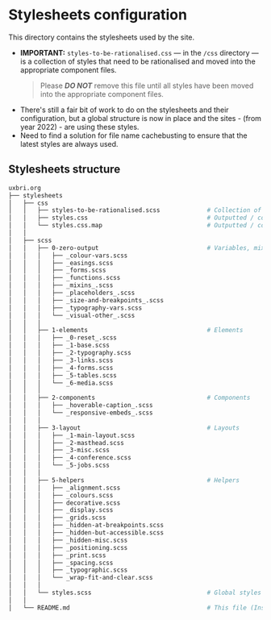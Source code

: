 # Stylesheets configuration

This directory contains the stylesheets used by the site.

* **IMPORTANT:** `styles-to-be-rationalised.css` &mdash; in the `/css` directory &mdash; is a collection of styles that need to be rationalised and moved into the appropriate component files.
  > Please ***DO NOT*** remove this file until all styles have been moved into the appropriate component files.
* There's still a fair bit of work to do on the stylesheets and their configuration, but a global structure is now in place and the sites - (from year 2022) - are using these styles.
* Need to find a solution for file name cachebusting to ensure that the latest styles are always used.

## Stylesheets structure

```bash
uxbri.org
├── stylesheets
│   ├── css
│   │   ├── styles-to-be-rationalised.scss             # Collection of styles that need to be rationalised
│   │   ├── styles.css                                 # Outputted / compiled styles
│   │   └── styles.css.map                             # Outputted / compiled styles `map` file
│   │
│   ├── scss
│   │   ├── 0-zero-output                              # Variables, mixins, functions, etc.
│   │   │   ├── _colour-vars.scss
│   │   │   ├── _easings.scss
│   │   │   ├── _forms.scss
│   │   │   ├── _functions.scss
│   │   │   ├── _mixins_.scss
│   │   │   ├── _placeholders_.scss
│   │   │   ├── _size-and-breakpoints_.scss
│   │   │   ├── _typography-vars.scss
│   │   │   └── _visual-other_.scss
│   │   │
│   │   ├── 1-elements                                 # Elements
│   │   │   ├── _0-reset_.scss
│   │   │   ├── _1-base.scss
│   │   │   ├── _2-typography.scss
│   │   │   ├── _3-links.scss
│   │   │   ├── _4-forms.scss
│   │   │   ├── _5-tables.scss
│   │   │   └── _6-media.scss
│   │   │
│   │   ├── 2-components                               # Components
│   │   │   ├── _hoverable-caption_.scss
│   │   │   └── _responsive-embeds_.scss
│   │   │
│   │   ├── 3-layout                                   # Layouts
│   │   │   ├── _1-main-layout.scss
│   │   │   ├── _2-masthead.scss
│   │   │   ├── _3-misc.scss
│   │   │   ├── _4-conference.scss
│   │   │   └── _5-jobs.scss
│   │   │
│   │   ├── 5-helpers                                  # Helpers
│   │   │   ├── _alignment.scss
│   │   │   ├── _colours.scss
│   │   │   ├── decorative.scss
│   │   │   ├── _display.scss
│   │   │   ├── _grids.scss
│   │   │   ├── _hidden-at-breakpoints.scss
│   │   │   ├── _hidden-but-accessible.scss
│   │   │   ├── _hidden-misc.scss
│   │   │   ├── _positioning.scss
│   │   │   ├── _print.scss
│   │   │   ├── _spacing.scss
│   │   │   ├── _typographic.scss
│   │   │   └── _wrap-fit-and-clear.scss
│   │   │
│   │   └── styles.scss                                # Global styles base SCSS file
│   │
│   └── README.md                                      # This file (Instructions and SCSS structure information)
```
